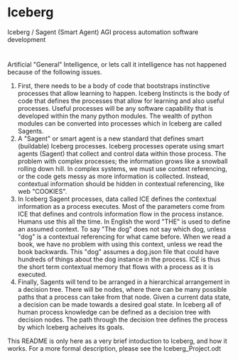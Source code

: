 # Iceberg 
Iceberg / Sagent (Smart Agent) AGI process automation software development
#
Artificial "General" Intelligence, or lets call it intelligence has not happened because of the following issues.
1) First, there needs to be a body of code that bootstraps instinctive processes that allow learning to happen.
 Iceberg Instincts is the body of code that defines the processes that allow for learning and also useful processes.
Useful processes will be any software capability that is developed within the many python modules.
The wealth of python modules can be converted into processes which in Iceberg are called Sagents.
2) A "Sagent" or smart agent is a new standard that defines smart (buildable) Iceberg processes.
Iceberg processes operate using smart agents (Sagent) that collect and control data within those process.
The problem with complex processes; the information grows like a snowball rolling down hill.
In complex systems, we must use context referencing, or the code gets messy as more information is collected.
Instead, contextual information should be hidden in contextual referencing, like web "COOKIES".
3) In Iceberg Sagent processes, data called ICE defines the contextual information as a process executes.
Most of the parameters come from ICE that defines and controls information flow in the process instance.
Humans use this all the time. In English the word "THE" is used to define an assumed context.
To say "The dog" does not say which dog, unless "dog" is a contextual referencing for what came before.
When we read a book, we have no problem with using this context, unless we read the book backwards.
This "dog" assumes a dog.json file that could have hundreds of things about the dog instance in the process.
ICE is thus the short term contextual memory that flows with a process as it is executed.
4) Finally, Sagents will tend to be arranged in a hierarchical arrangement in a decision tree.
There will be nodes, where there can be many possible paths that a process can take from that node.
Given a current data state, a decision can be made towards a desired goal state.
In Iceberg all of human process knowledge can be defined as a decision tree with decision nodes.
The path through the decision tree defines the process by which Iceberg acheives its goals.

This README is only here as a very brief intoduction to Iceberg, and how it works.
For a more formal description, please see the Iceberg_Project.odt
